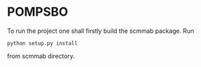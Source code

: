 # POMPSBO

To run the project one shall firstly build the scmmab package. Run
```
python setup.py install
```
from scmmab directory.
